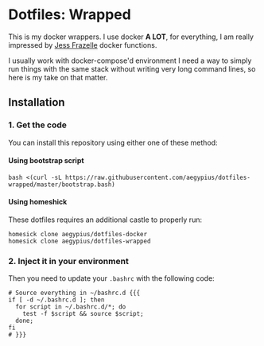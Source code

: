 # Dotfiles: Wrapped

This is my docker wrappers. I use docker **A LOT**, for everything, I am really impressed by [Jess Frazelle](https://github.com/jessfraz/dotfiles/blob/master/.dockerfunc) docker functions.

I usually work with docker-compose'd environment I need a way to simply run things with the same stack without writing very long command lines, so here is my take on that matter.

## Installation

### 1. Get the code

You can install this repository using either one of these method:

#### Using bootstrap script
    bash <(curl -sL https://raw.githubusercontent.com/aegypius/dotfiles-wrapped/master/bootstrap.bash)

#### Using homeshick

These dotfiles requires an additional castle to properly run:

```shell
homesick clone aegypius/dotfiles-docker
homesick clone aegypius/dotfiles-wrapped
```

### 2. Inject it in your environment

Then you need to update your `.bashrc` with the following code:

```shell
# Source everything in ~/bashrc.d {{{
if [ -d ~/.bashrc.d ]; then
  for script in ~/.bashrc.d/*; do
    test -f $script && source $script;
  done;
fi
# }}}
```
